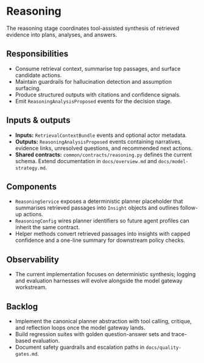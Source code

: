 # Reasoning

The reasoning stage coordinates tool-assisted synthesis of retrieved evidence
into plans, analyses, and answers.

## Responsibilities

- Consume retrieval context, summarise top passages, and surface candidate
  actions.
- Maintain guardrails for hallucination detection and assumption surfacing.
- Produce structured outputs with citations and confidence signals.
- Emit `ReasoningAnalysisProposed` events for the decision stage.

## Inputs & outputs

- **Inputs:** `RetrievalContextBundle` events and optional actor metadata.
- **Outputs:** `ReasoningAnalysisProposed` events containing narratives,
  evidence links, unresolved questions, and recommended next actions.
- **Shared contracts:** `common/contracts/reasoning.py` defines the current
  schema. Extend documentation in `docs/overview.md` and `docs/model-strategy.md`.

## Components

- `ReasoningService` exposes a deterministic planner placeholder that
  summarises retrieved passages into `Insight` objects and outlines follow-up
  actions.
- `ReasoningConfig` wires planner identifiers so future agent profiles can
  inherit the same contract.
- Helper methods convert retrieved passages into insights with capped
  confidence and a one-line summary for downstream policy checks.

## Observability

- The current implementation focuses on deterministic synthesis; logging and
  evaluation harnesses will evolve alongside the model gateway workstream.

## Backlog

- Implement the canonical planner abstraction with tool calling, critique, and
  reflection loops once the model gateway lands.
- Build regression suites with golden question-answer sets and trace-based
  evaluation.
- Document safety guardrails and escalation paths in `docs/quality-gates.md`.
